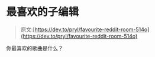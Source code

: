 # 最喜欢的子编辑

> 原文:[https://dev.to/pryl/favourite-reddit-room-514o](https://dev.to/pryl/favourite-reddit-room-514o)

你最喜欢的歌曲是什么？